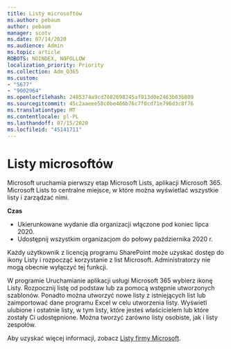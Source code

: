 ```yaml
---
title: Listy microsoftów
ms.author: pebaum
author: pebaum
manager: scotv
ms.date: 07/14/2020
ms.audience: Admin
ms.topic: article
ROBOTS: NOINDEX, NOFOLLOW
localization_priority: Priority
ms.collection: Adm_O365
ms.custom:
- "5677"
- "9002964"
ms.openlocfilehash: 2485374a9cd7082698245af913d0e2463b03b809
ms.sourcegitcommit: 45c2aaeee58c0be466b76c7f0cd71e796d3c8f76
ms.translationtype: MT
ms.contentlocale: pl-PL
ms.lasthandoff: 07/15/2020
ms.locfileid: "45141711"
---
```

# <a name="microsoft-lists"></a>Listy microsoftów

Microsoft uruchamia pierwszy etap Microsoft Lists, aplikacji Microsoft 365. Microsoft Lists to centralne miejsce, w które można wyświetlać wszystkie listy i zarządzać nimi.  
  
**Czas**  

- Ukierunkowane wydanie dla organizacji włączone pod koniec lipca 2020.
- Udostępnij wszystkim organizacjom do połowy października 2020 r.

Każdy użytkownik z licencją programu SharePoint może uzyskać dostęp do ikony Listy i rozpocząć korzystanie z list Microsoft. Administratorzy nie mogą obecnie wyłączyć tej funkcji.
 
W programie Uruchamianie aplikacji usługi Microsoft 365 wybierz ikonę Listy. Rozpocznij listę od podstaw lub za pomocą wstępnie utworzonych szablonów. Ponadto można utworzyć nowe listy z istniejących list lub zaimportować dane programu Excel w celu utworzenia listy. Wyświetl ulubione i ostatnie listy, w tym listy, które jesteś właścicielem lub które zostały Ci udostępnione. Można tworzyć zarówno listy osobiste, jak i listy zespołów.  

Aby uzyskać więcej informacji, zobacz [Listy firmy Microsoft](https://aka.ms/microsoftlists).